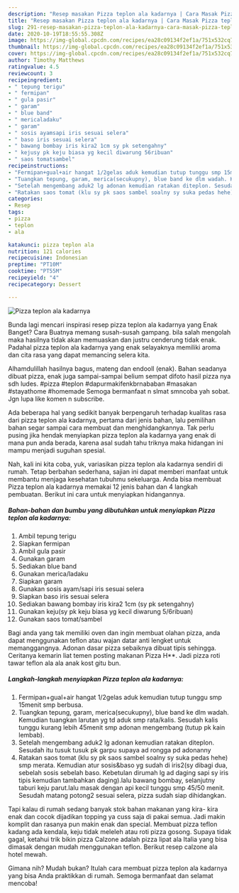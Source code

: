 ```yaml
---
description: "Resep masakan Pizza teplon ala kadarnya | Cara Masak Pizza teplon ala kadarnya Yang Enak Dan Lezat"
title: "Resep masakan Pizza teplon ala kadarnya | Cara Masak Pizza teplon ala kadarnya Yang Enak Dan Lezat"
slug: 291-resep-masakan-pizza-teplon-ala-kadarnya-cara-masak-pizza-teplon-ala-kadarnya-yang-enak-dan-lezat
date: 2020-10-19T18:55:55.308Z
image: https://img-global.cpcdn.com/recipes/ea28c09134f2ef1a/751x532cq70/pizza-teplon-ala-kadarnya-foto-resep-utama.jpg
thumbnail: https://img-global.cpcdn.com/recipes/ea28c09134f2ef1a/751x532cq70/pizza-teplon-ala-kadarnya-foto-resep-utama.jpg
cover: https://img-global.cpcdn.com/recipes/ea28c09134f2ef1a/751x532cq70/pizza-teplon-ala-kadarnya-foto-resep-utama.jpg
author: Timothy Matthews
ratingvalue: 4.5
reviewcount: 3
recipeingredient:
- " tepung terigu"
- " fermipan"
- " gula pasir"
- " garam"
- " blue band"
- " mericaladaku"
- " garam"
- " sosis ayamsapi iris sesuai selera"
- " baso iris sesuai selera"
- " bawang bombay iris kira2 1cm sy pk setengahny"
- " kejusy pk keju biasa yg kecil diwarung 56ribuan"
- " saos tomatsambel"
recipeinstructions:
- "Fermipan+gual+air hangat 1/2gelas aduk kemudian tutup tunggu smp 15menit smp berbusa."
- "Tuangkan tepung, garam, merica(secukupny), blue band ke dlm wadah. Kemudian tuangkan larutan yg td aduk smp rata/kalis. Sesudah kalis tunggu kurang lebih 45menit smp adonan mengembang (tutup pk kain lembab)."
- "Setelah mengembang aduk2 lg adonan kemudian ratakan diteplon. Sesudah itu tusuk tusuk pk garpu supaya ad rongga pd adonanny"
- "Ratakan saos tomat (klu sy pk saos sambel soalny sy suka pedas hehe) smp merata. Kemudian atur sosis&amp;baso yg sudah di iris2(sy dibagi dua, sebelah sosis sebelah baso. Kebetulan dirumah lg ad daging sapi sy iris tipis kemudian tambahkan daging).lalu bawang bombay, selanjutny taburi keju parut.lalu masak dengan api kecil tunggu smp 45/50 menit. Sesudah matang potong2 sesuai selera, pizza sudah siap dihidangkan."
categories:
- Resep
tags:
- pizza
- teplon
- ala

katakunci: pizza teplon ala 
nutrition: 121 calories
recipecuisine: Indonesian
preptime: "PT10M"
cooktime: "PT55M"
recipeyield: "4"
recipecategory: Dessert

---
```



![Pizza teplon ala kadarnya](https://img-global.cpcdn.com/recipes/ea28c09134f2ef1a/751x532cq70/pizza-teplon-ala-kadarnya-foto-resep-utama.jpg)

Bunda lagi mencari inspirasi resep pizza teplon ala kadarnya yang Enak Banget? Cara Buatnya memang susah-susah gampang. bila salah mengolah maka hasilnya tidak akan memuaskan dan justru cenderung tidak enak. Padahal pizza teplon ala kadarnya yang enak selayaknya memiliki aroma dan cita rasa yang dapat memancing selera kita.

Alhamdulillah hasilnya bagus, mateng dan endooll (enak). Bahan seadanya dibuat pizza, enak juga sampai-sampai belium sempat difoto hasil pizza nya sdh ludes. #pizza #teplon #dapurmakifenkbrnababan #masakan #stayathome #homemade Semoga bermanfaat n slmat smncoba yah sobat. Jgn lupa like komen n subscribe.

Ada beberapa hal yang sedikit banyak berpengaruh terhadap kualitas rasa dari pizza teplon ala kadarnya, pertama dari jenis bahan, lalu pemilihan bahan segar sampai cara membuat dan menghidangkannya. Tak perlu pusing jika hendak menyiapkan pizza teplon ala kadarnya yang enak di mana pun anda berada, karena asal sudah tahu triknya maka hidangan ini mampu menjadi suguhan spesial.


Nah, kali ini kita coba, yuk, variasikan pizza teplon ala kadarnya sendiri di rumah. Tetap berbahan sederhana, sajian ini dapat memberi manfaat untuk membantu menjaga kesehatan tubuhmu sekeluarga. Anda bisa membuat Pizza teplon ala kadarnya memakai 12 jenis bahan dan 4 langkah pembuatan. Berikut ini cara untuk menyiapkan hidangannya.

<!--inarticleads1-->

##### Bahan-bahan dan bumbu yang dibutuhkan untuk menyiapkan Pizza teplon ala kadarnya:

1. Ambil  tepung terigu
1. Siapkan  fermipan
1. Ambil  gula pasir
1. Gunakan  garam
1. Sediakan  blue band
1. Gunakan  merica/ladaku
1. Siapkan  garam
1. Gunakan  sosis ayam/sapi iris sesuai selera
1. Siapkan  baso iris sesuai selera
1. Sediakan  bawang bombay iris kira2 1cm (sy pk setengahny)
1. Gunakan  keju(sy pk keju biasa yg kecil diwarung 5/6ribuan)
1. Gunakan  saos tomat/sambel


Bagi anda yang tak memiliki oven dan ingin membuat olahan pizza, anda dapat menggunakan teflon atau wajan datar anti lengket untuk memanggangnya. Adonan dasar pizza sebaiknya dibuat tipis sehingga. Ceritanya kemarin liat temen posting makanan Pizza H**. Jadi pizza roti tawar teflon ala ala anak kost gitu bun. 

<!--inarticleads2-->

##### Langkah-langkah menyiapkan Pizza teplon ala kadarnya:

1. Fermipan+gual+air hangat 1/2gelas aduk kemudian tutup tunggu smp 15menit smp berbusa.
1. Tuangkan tepung, garam, merica(secukupny), blue band ke dlm wadah. Kemudian tuangkan larutan yg td aduk smp rata/kalis. Sesudah kalis tunggu kurang lebih 45menit smp adonan mengembang (tutup pk kain lembab).
1. Setelah mengembang aduk2 lg adonan kemudian ratakan diteplon. Sesudah itu tusuk tusuk pk garpu supaya ad rongga pd adonanny
1. Ratakan saos tomat (klu sy pk saos sambel soalny sy suka pedas hehe) smp merata. Kemudian atur sosis&amp;baso yg sudah di iris2(sy dibagi dua, sebelah sosis sebelah baso. Kebetulan dirumah lg ad daging sapi sy iris tipis kemudian tambahkan daging).lalu bawang bombay, selanjutny taburi keju parut.lalu masak dengan api kecil tunggu smp 45/50 menit. Sesudah matang potong2 sesuai selera, pizza sudah siap dihidangkan.


Tapi kalau di rumah sedang banyak stok bahan makanan yang kira- kira enak dan cocok dijadikan topping ya cuss saja di pakai semua. Jadi makin komplit dan rasanya pun makin enak dan special. Membuat pizza teflon kadang ada kendala, keju tidak meleleh atau roti pizza gosong. Supaya tidak gagal, ketahui trik bikin pizza Calzone adalah pizza lipat ala Italia yang bisa dimasak dengan mudah menggunakan teflon. Berikut resep calzone ala hotel mewah. 

Gimana nih? Mudah bukan? Itulah cara membuat pizza teplon ala kadarnya yang bisa Anda praktikkan di rumah. Semoga bermanfaat dan selamat mencoba!
